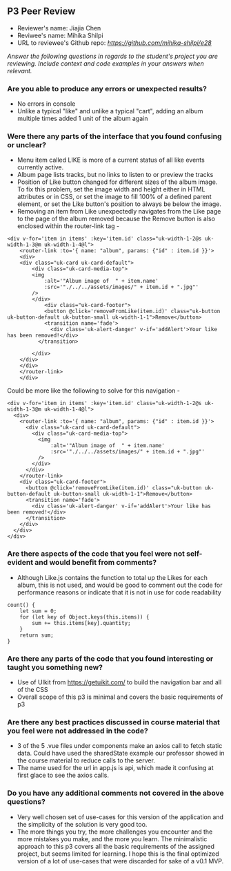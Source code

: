 ## P3 Peer Review

+ Reviewer's name: Jiajia Chen
+ Reviwee's name: Mihika Shilpi
+ URL to reviewee's Github repo: *<https://github.com/mihika-shilpi/e28>*

*Answer the following questions in regards to the student's project you are reviewing. Include context and code examples in your answers when relevant.*


### Are you able to produce any errors or unexpected results?
* No errors in console
* Unlike a typical "like" and unlike a typical "cart", adding an album multiple times added 1 unit of the album again

### Were there any parts of the interface that you found confusing or unclear?
* Menu item called LIKE is more of a current status of all like events currently active.
* Album page lists tracks, but no links to listen to or preview the tracks
* Position of Like button changed for different sizes of the album image. To fix this problem, set the image width and height either in HTML attributes or in CSS, or set the image to fill 100% of a defined parent element, or set the Like button's position to always be below the image.
* Removing an item from Like unexpectedly navigates from the Like page to the page of the album removed because the Remove button is also enclosed within the router-link tag -
```
<div v-for='item in items' :key='item.id' class="uk-width-1-2@s uk-width-1-3@m uk-width-1-4@l">
    <router-link :to='{ name: "album", params: {"id" : item.id }}'>
    <div>
    <div class="uk-card uk-card-default">
        <div class="uk-card-media-top">
        <img
            :alt='"Album image of  " + item.name'
            :src='"./../../assets/images/" + item.id + ".jpg"'
        />
        </div>
            <div class="uk-card-footer">
            <button @click='removeFromLike(item.id)' class="uk-button uk-button-default uk-button-small uk-width-1-1">Remove</button>
            <transition name='fade'>
              <div class='uk-alert-danger' v-if='addAlert'>Your like has been removed!</div>
          </transition>

        </div>
    </div>
    </div>
    </router-link>
    </div>
```
Could be more like the following to solve for this navigation -
```
<div v-for='item in items' :key='item.id' class="uk-width-1-2@s uk-width-1-3@m uk-width-1-4@l">
  <div>
    <router-link :to='{ name: "album", params: {"id" : item.id }}'>
      <div class="uk-card uk-card-default">
        <div class="uk-card-media-top">
          <img
              :alt='"Album image of  " + item.name'
              :src='"./../../assets/images/" + item.id + ".jpg"'
          />
        </div>
      </div>
    </router-link>
    <div class="uk-card-footer">
      <button @click='removeFromLike(item.id)' class="uk-button uk-button-default uk-button-small uk-width-1-1">Remove</button>
      <transition name='fade'>
        <div class='uk-alert-danger' v-if='addAlert'>Your like has been removed!</div>
      </transition>
    </div>
  </div>
</div>
```

### Are there aspects of the code that you feel were not self-evident and would benefit from comments?
* Although Like.js contains the function to total up the Likes for each album, this is not used, and would be good to comment out the code for performance reasons or indicate that it is not in use for code readability
```
count() {
    let sum = 0;
    for (let key of Object.keys(this.items)) {
        sum += this.items[key].quantity;
    }
    return sum;
}
```

### Are there any parts of the code that you found interesting or taught you something new?
* Use of UIkit from https://getuikit.com/ to build the navigation bar and all of the CSS
* Overall scope of this p3 is minimal and covers the basic requirements of p3

### Are there any best practices discussed in course material that you feel were not addressed in the code?
* 3 of the 5 .vue files under components make an axios call to fetch static data. Could have used the sharedState example our professor showed in the course material to reduce calls to the server.
* The name used for the url in app.js is api, which made it confusing at first glace to see the axios calls.

### Do you have any additional comments not covered in the above questions?
* Very well chosen set of use-cases for this version of the application and the simplicity of the solution is very good too.
* The more things you try, the more challenges you encounter and the more mistakes you make, and the more you learn. The minimalistic approach to this p3 covers all the basic requirements of the assigned project, but seems limited for learning. I hope this is the final optimized version of a lot of use-cases that were discarded for sake of a v0.1 MVP.  
